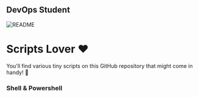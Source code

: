 ## DevOps Student

![README](https://github.com/user-attachments/assets/cbf51ce1-52d3-432c-9374-bcac66f483c4)



# Scripts Lover ❤️

You'll find various tiny scripts on this GitHub repository that might come in handy! 🍕

### Shell & Powershell  
